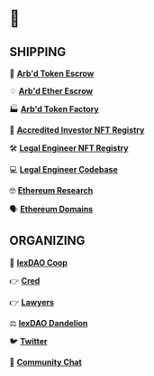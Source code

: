 # 💼

## SHIPPING

🔐 [**Arb'd Token Escrow**](https://lexdao.club/)

♢ [**Arb'd Ether Escrow**](https://github.com/lexDAO/LEE)

🏭 [**Arb'd Token Factory**](https://github.com/lexDAO/Personal-Tokens/blob/master/contracts/lexDAOPersonalTokenFactory.sol)

💸 [**Accredited Investor NFT Registry**](https://github.com/lexDAO/AIT) 

🛠️ [**Legal Engineer NFT Registry**](https://etherscan.io/token/0xba2e37f18b647f19aa2e48581729fc4d0131b270) 

💻 [**Legal Engineer Codebase**](https://github.com/lexDAO)

🤓 [**Ethereum Research**](https://uniswap.info/token/0x180819c2a7d12d0b24fb7a3a4e001fcde32d95de)

🗣️ [**Ethereum Domains**](https://app.ens.domains/name/lexdao.eth)

## ORGANIZING

🏦 [**lexDAO Coop**](https://mainnet.aragon.org/#/lexdao) 

👉 [**Cred**](https://mainnet.aragon.org/#/lexdaocred) 

👉 [**Lawyers**](https://mainnet.aragon.org/#/lexdaolawyer) 

⚖️ [**lexDAO Dandelion**](https://mainnet.aragon.org/#/939f24465226c77e8b9416aee3b4ed4bcd68b45a02ae4c0dfafaf6a65b740511)

🐦 [**Twitter**](https://twitter.com/lex_DAO)

💬 [**Community Chat**](http://13.59.183.200:3000/home)

